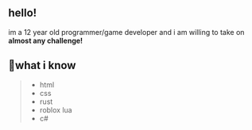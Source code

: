 ## hello!
im a 12 year old programmer/game developer and i am willing to take on **almost any challenge!**

## 🧠what i know  

> - html  
> - css  
> - rust  
> - roblox lua  
> - c#  

<!--
**lightman210567/lightman210567** is a ✨ _special_ ✨ repository because its `README.md` (this file) appears on your GitHub profile.

Here are some ideas to get you started:

- 🔭 I’m currently working on ...
- 🌱 I’m currently learning ...
- 👯 I’m looking to collaborate on ...
- 🤔 I’m looking for help with ...
- 💬 Ask me about ...
- 📫 How to reach me: ...
- 😄 Pronouns: ...
- ⚡ Fun fact: ...
-->
